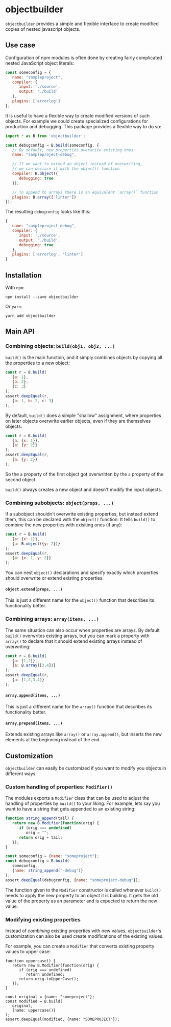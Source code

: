 # objectbuilder

`objectbuilder` provides a simple and flexible interface to create
modified copies of nested javascript objects.

## Use case

Configuration of npm modules is often done by creating fairly complicated
nested JavaScript object literals:

```javascript
const someconfig = {
   name: "sampleproject",
   compiler: {
      input: './source',
      output: './build'
   },
   plugins: ['errorlog']
};
```
It is useful to have a flexible way to create modified versions of such
objects. For example we could create specialized configurations for
production and debugging. This package provides a flexible way to do so:

```javascript
import * as B from 'objectbuilder';

const debugconfig = B.build(someconfig, {
   // By default, new properties overwrite existing ones
   name: "sampleproject-debug",

   // If we want to extend an object instead of overwriting,
   // we can declare it with the object() function
   compiler: B.object({
      debugging: true
   }),

   // To append to arrays there is an equivalent `array()` function
   plugins: B.array(['linter'])
});
```

The resulting `debugconfig` looks like this:

```javascript
{
   name: "sampleproject-debug",
   compiler: {
      input: './source',
      output: './build',
      debugging: true
   },
   plugins: ['errorlog', 'linter']
}
```

## Installation

With `npm`:

```shell
npm install --save objectbuilder
```

Or `yarn`:

```shell
yarn add objectbuilder
```


## Main API

### Combining objects: `build(obj1, obj2, ...)`

`build()` is the main function, and it simply combines objects by copying
all the properties to a new object:

```javascript
const r = B.build(
   {a: 1},
   {b: 2},
   {c: 3}
);
assert.deepEqual(r,
   {a: 1, b: 2, c: 3}
);
```

By default, `build()` does a simple "shallow" assignment, where properties on
later objects overwrite earlier objects, even if they are themselves
objects:

```javascript
const r = B.build(
   {a: {x: 1}},
   {a: {y: 2}}
);
assert.deepEqual(r,
   {a: {y: 2}}
);
```

So the `a` property of the first object got overwritten by the `a` property
of the second object.

`build()` always creates a new object and doesn't modify the input objects.

### Combining subobjects: `object(props, ...)`

If a subobject shouldn't overwrite existing properties, but instead extend them,
this can be declared with the `object()` function. It tells `build()` to
combine the new properties with exisiting ones (if any):

```javascript
const r = B.build(
   {a: {x: 1}},
   {a: B.object({y: 2})}
);
assert.deepEqual(r,
   {a: {x: 1, y: 2}}
);
```

You can nest `object()` declarations and specify exactly which properties
should overwrite or extend existing properties.

#### `object.extend(props, ...)`

This is just a different name for the `object()` function that describes
its functionality better.

### Combining arrays: `array(items, ...)`

The same situation can also occur when properties are arrays. By default
`build()` overwrites existing arrays, but you can mark a property with
`array()` to declare that it should extend existing arrays
instead of overwriting:

```javascript
const r = B.build(
   {a: [1,2]},
   {a: B.array([3,4])}
);
assert.deepEqual(r,
   {a: [1,2,3,4]}
);
```

#### `array.append(items, ...)`

This is just a different name for the `array()` function that describes
its functionality better.

#### `array.prepend(items, ...)`

Extends existing arrays like `array()` or `array.append()`, but inserts
the new elements at the beginning instead of the end.


## Customization

`objectbuilder` can easily be customized if you want to modify you objects in
different ways.

### Custom handling of properties: `Modifier()`

The modules exports a `Modifier` class that can be used to adjust the handling
of properties by `build()` to your liking. For example, lets say you want
to have a string that gets appended to an existing string:

```javascript
function string_append(tail) {
   return new B.Modifier(function(orig) {
      if (orig === undefined)
         orig = "";
      return orig + tail;
   });
}

const someconfig = {name: "someproject"};
const debugconfig = B.build(
   someconfig,
   {name: string_append("-debug")}
);
assert.deepEqual(debugconfig, {name: "someproject-debug"});
```

The function given to the `Modifier` constructor is called whenever `build()`
needs to apply the new property to an object it is building. It gets the old
value of the property as an parameter and is expected to return the new
value.

### Modifying existing properties

Instead of *combining* existing properties with new values, `objectbuilder`'s
customization can also be used create modifications of the existing values.

For example, you can create a `Modifier` that converts existing property values
to upper case:

```
function uppercase() {
   return new B.Modifier(function(orig) {
      if (orig === undefined)
         return undefined;
      return orig.toUpperCase();
   });
}

const original = {name: "someproject"};
const modified = B.build(
   original,
   {name: uppercase()}
);
assert.deepEqual(modified, {name: "SOMEPROJECT"});
```

